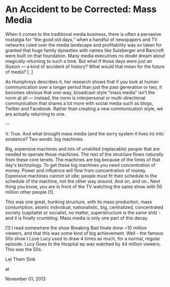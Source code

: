 # An Accident to be Corrected: Mass Media
When it comes to the traditional media business, there is often a pervasive nostalgia for “the good old days,” when a handful of newspapers and TV networks ruled over the media landscape and profitability was so taken for granted that huge family dynasties with names like Sulzberger and Bancroft were built on that foundation. Many media executives no doubt dream about magically returning to such a time. But what if those days were just an illusion — a kind of accident of history? What would that mean for the future of media? [..]

As Humphreys describes it, her research shows that if you look at human communication over a longer period than just the past generation or two, it becomes obvious that one-way, broadcast-style “mass media” isn’t the norm at all — instead, the norm is interpersonal or multi-directional communication that shares a lot more with social media such as blogs, Twitter and Facebook. Rather than creating a new communication style, we are actually returning to one.

--

V. True. And what brought mass media (and the sorry system it lives in) into existence? Two words: big machines.

Big, expensive machines and lots of unskilled (replacable) people that are needed to operate those machines. The rest of the structure flows naturally from these core tenets. The machines are big because of the limits of that day's technology. To get these big machines you need concentration of money. Power and influence will flow from concentration of money. Expensive machines cannot sit idle; people must fit their schedule to the schedule of the machine, not the other way around. And on, and on.. Next thing you know, you are in front of the TV watching the same show with 50 million other people [1]. 

This was one great, hunking structure, with its mass production, mass consumption, atomic individual, nationalistic, big, centralized, concentrated society (capitalist or socialist, no matter, superstructure is the same shit) - and it is finally crumbling. Mass media is only one part of this decay. 

[1] I read somewhere the show Breaking Bad finale drew ~10 million viewers, and that this was some kind of big achievement. Well - the famous 50s  show I Love Lucy used to draw 4 times as much, for a normal, regular episode. Lucy Goes to the Hospital ep was watched by 44 million viewers. This was the 50s. 

Let Them Sink








at

November 01, 2013















